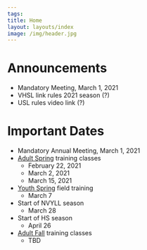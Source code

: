 ```yaml
---
tags:  
title: Home
layout: layouts/index
image: /img/header.jpg
---
```


# Announcements 
- Mandatory Meeting, March 1, 2021
- VHSL link rules 2021 season (?)
- USL rules video link (?)

# Important Dates
- Mandatory Annual Meeting, March 1, 2021
- [Adult Spring](/training) training classes
    - February 22, 2021
    - March 2, 2021
    - March 15, 2021
- [Youth Spring](/youth) field training
    - March 7
- Start of NVYLL season
    - March 28
- Start of HS season 
    - April 26
- [Adult Fall](/training) training classes
    - TBD


